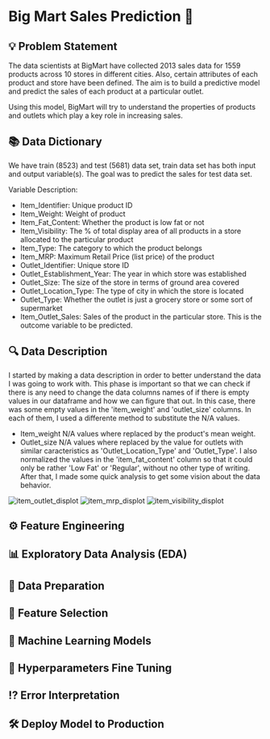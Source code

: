 # Big Mart Sales Prediction 🛒

## 💡 Problem Statement
The data scientists at BigMart have collected 2013 sales data for 1559 products across 10 stores in different cities. Also, certain attributes of each product and store have been defined. The aim is to build a predictive model and predict the sales of each product at a particular outlet.

Using this model, BigMart will try to understand the properties of products and outlets which play a key role in increasing sales.

## 📚 Data Dictionary
We have train (8523) and test (5681) data set, train data set has both input and output variable(s). The goal was to predict the sales for test data set.

Variable	Description:
- Item_Identifier: Unique product ID
- Item_Weight: Weight of product
- Item_Fat_Content:	Whether the product is low fat or not
- Item_Visibility:	The % of total display area of all products in a store allocated to the particular product
- Item_Type:	The category to which the product belongs
- Item_MRP:	Maximum Retail Price (list price) of the product
- Outlet_Identifier:	Unique store ID
- Outlet_Establishment_Year:	The year in which store was established
- Outlet_Size:	The size of the store in terms of ground area covered
- Outlet_Location_Type:	The type of city in which the store is located
- Outlet_Type:	Whether the outlet is just a grocery store or some sort of supermarket
- Item_Outlet_Sales:	Sales of the product in the particular store. This is the outcome variable to be predicted.

## 🔍 Data Description
I started by making a data description in order to better understand the data I was going to work with. This phase is important so that we can check if there is any need to change the data columns names of if there is empty values in our dataframe and how we can figure that out.
In this case, there was some empty values in the 'item_weight' and 'outlet_size' columns. In each of them, I used a differente method to substitute the N/A values.
- Item_weight N/A values where replaced by the product's mean weight.
- Outlet_size N/A values where replaced by the value for outlets with similar caracteristics as 'Outlet_Location_Type' and 'Outlet_Type'. 
I also normalized the values in the 'item_fat_content' column so that it could only be rather 'Low Fat' or 'Regular', without no other type of writing.
After that, I made some quick analysis to get some vision about the data behavior.

![item_outlet_displot](https://user-images.githubusercontent.com/82069205/138783940-8753e021-82ac-4fc3-bf62-938ea2820099.png)
![item_mrp_displot](https://user-images.githubusercontent.com/82069205/138783953-a3d69086-a7aa-4a9c-945b-8ab948867565.png)
![item_visibility_displot](https://user-images.githubusercontent.com/82069205/138783961-e7359ab7-4118-423e-bf57-be3c5c5fd5c9.png)



## ⚙ Feature Engineering


## 📊 Exploratory Data Analysis (EDA)

## 📍 Data Preparation

## 🎲 Feature Selection

## 🤖 Machine Learning Models

## 🔦 Hyperparameters Fine Tuning

## ⁉ Error Interpretation

## 🛠 Deploy Model to Production
